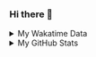 ### Hi there 👋

<!--
**cdfmlr/cdfmlr** is a ✨ _special_ ✨ repository because its `README.md` (this file) appears on your GitHub profile.

Here are some ideas to get you started:

- 🔭 I’m currently working on ...
- 🌱 I’m currently learning ...
- 👯 I’m looking to collaborate on ...
- 🤔 I’m looking for help with ...
- 💬 Ask me about ...
- 📫 How to reach me: ...
- 😄 Pronouns: ...
- ⚡ Fun fact: ...
-->

<details>

<summary>My Wakatime Data</summary>

<!--START_SECTION:waka-->
![Lines of code](https://img.shields.io/badge/From%20Hello%20World%20I%27ve%20Written-7.0%20million%20lines%20of%20code-blue)

**🐱 My GitHub Data** 

> 📦 629.0 kB Used in GitHub's Storage 
 > 
> 🏆 570 Contributions in the Year 2023
 > 
> 🚫 Not Opted to Hire
 > 
> 📜 75 Public Repositories 
 > 
> 🔑 17 Private Repositories 
 > 
**I'm an Early 🐤** 

```text
🌞 Morning                1209 commits        ██████░░░░░░░░░░░░░░░░░░░   24.48 % 
🌆 Daytime                2041 commits        ██████████░░░░░░░░░░░░░░░   41.33 % 
🌃 Evening                1625 commits        ████████░░░░░░░░░░░░░░░░░   32.91 % 
🌙 Night                  63 commits          ░░░░░░░░░░░░░░░░░░░░░░░░░   01.28 % 
```
📅 **I'm Most Productive on Wednesday** 

```text
Monday                   583 commits         ███░░░░░░░░░░░░░░░░░░░░░░   11.81 % 
Tuesday                  825 commits         ████░░░░░░░░░░░░░░░░░░░░░   16.71 % 
Wednesday                856 commits         ████░░░░░░░░░░░░░░░░░░░░░   17.33 % 
Thursday                 669 commits         ███░░░░░░░░░░░░░░░░░░░░░░   13.55 % 
Friday                   733 commits         ████░░░░░░░░░░░░░░░░░░░░░   14.84 % 
Saturday                 674 commits         ███░░░░░░░░░░░░░░░░░░░░░░   13.65 % 
Sunday                   598 commits         ███░░░░░░░░░░░░░░░░░░░░░░   12.11 % 
```


**I Mostly Code in Go** 

```text
Go                       25 repos            ████████░░░░░░░░░░░░░░░░░   31.25 % 
Python                   17 repos            █████░░░░░░░░░░░░░░░░░░░░   21.25 % 
HTML                     5 repos             ██░░░░░░░░░░░░░░░░░░░░░░░   06.25 % 
TypeScript               1 repo              ░░░░░░░░░░░░░░░░░░░░░░░░░   01.25 % 
Lua                      1 repo              ░░░░░░░░░░░░░░░░░░░░░░░░░   01.25 % 
```




 Last Updated on 16/04/2023 01:27:56 UTC
<!--END_SECTION:waka-->

</details>

<details>
 
 <summary>My GitHub Stats</summary>

[![CDFMLR's github stats](https://github-readme-stats.vercel.app/api?username=cdfmlr&count_private=true&show_icons=true)](https://github.com/anuraghazra/github-readme-stats)

</details>
